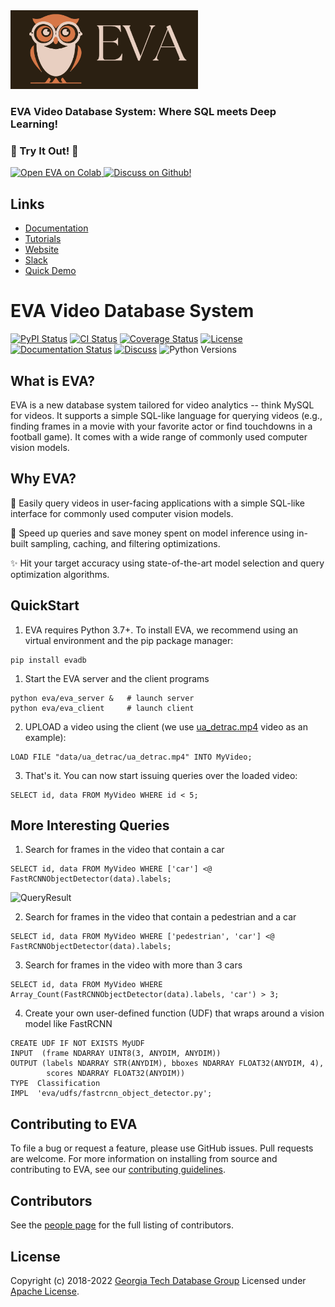 <div >
  <a href="https://georgia-tech-db.github.io/eva/index.html">
    <img src="https://raw.githubusercontent.com/georgia-tech-db/eva/master/docs/Logo.png" alt="EVA" width="300px" margin-left="-5px">
  </a>
  <h3>EVA Video Database System: Where SQL meets Deep Learning!</h3>
  <div>
        <h3>🌟 Try It Out! 🌟</h3>
        <a href="https://colab.research.google.com/github/georgia-tech-db/eva/blob/master/tutorials/02-object-detection.ipynb">
            <img src="https://colab.research.google.com/assets/colab-badge.svg" alt="Open EVA on Colab"/>
        </a>
        <a href="https://github.com/georgia-tech-db/eva/discussions">
            <img alt="Discuss on Github!" src="https://img.shields.io/badge/-Discuss%20on%20Github!-blueviolet">
        </a>
    </div>
</div>

## Links
* [Documentation](https://evadb.readthedocs.io/en/latest/)
* [Tutorials](https://github.com/georgia-tech-db/eva/tree/master/tutorials)
* [Website](https://georgia-tech-db.github.io/eva/index.html)
* [Slack](https://join.slack.com/t/eva-db/shared_invite/zt-1i10zyddy-PlJ4iawLdurDv~aIAq90Dg)
* [Quick Demo](https://ada-00.cc.gatech.edu/eva/playground)

# EVA Video Database System

[![PyPI Status](https://img.shields.io/pypi/v/evadb.svg)](https://pypi.org/project/evadb)
[![CI Status](https://circleci.com/gh/georgia-tech-db/eva.svg?style=svg)](https://circleci.com/gh/georgia-tech-db/eva)
[![Coverage Status](https://coveralls.io/repos/github/georgia-tech-db/eva/badge.svg?branch=master)](https://coveralls.io/github/georgia-tech-db/eva?branch=master)
[![License](https://img.shields.io/badge/license-Apache%202-brightgreen.svg?logo=apache)](https://github.com/georgia-tech-db/eva/blob/master/LICENSE.txt)
[![Documentation Status](https://readthedocs.org/projects/exvian/badge/?version=latest)](https://evadb.readthedocs.io/en/latest/index.html)
[![Discuss](https://img.shields.io/badge/-Discuss!-blueviolet)](https://github.com/georgia-tech-db/eva/discussions)
![Python Versions](https://img.shields.io/badge/Python--versions-3.7+-brightgreen)

## What is EVA?

EVA is a new database system tailored for video analytics -- think MySQL for videos. It supports a simple SQL-like language for querying videos (e.g., finding frames in a movie with your favorite actor or find touchdowns in a football game). It comes with a wide range of commonly used computer vision models.

## Why EVA? ##

👀 Easily query videos in user-facing applications with a simple SQL-like interface for commonly used computer vision models.

🚅 Speed up queries and save money spent on model inference using in-built sampling, caching, and filtering optimizations.

✨ Hit your target accuracy using state-of-the-art model selection and query optimization algorithms.

## QuickStart

1. EVA requires Python 3.7+. To install EVA, we recommend using an virtual environment and the pip package manager:

```shell
pip install evadb
```

1. Start the EVA server and the client programs
```shell
python eva/eva_server &   # launch server
python eva/eva_client     # launch client
```

2. UPLOAD a video using the client (we use [ua_detrac.mp4](data/ua_detrac/ua_detrac.mp4) video as an example):

```mysql
LOAD FILE "data/ua_detrac/ua_detrac.mp4" INTO MyVideo;
```

3. That's it. You can now start issuing queries over the loaded video:

```mysql
SELECT id, data FROM MyVideo WHERE id < 5;
```

## More Interesting Queries

1. Search for frames in the video that contain a car

```mysql
SELECT id, data FROM MyVideo WHERE ['car'] <@ FastRCNNObjectDetector(data).labels;
```
![QueryResult](https://georgia-tech-db.github.io/eva/Img/car.gif)

2. Search for frames in the video that contain a pedestrian and a car

```mysql
SELECT id, data FROM MyVideo WHERE ['pedestrian', 'car'] <@ FastRCNNObjectDetector(data).labels;
```

3. Search for frames in the video with more than 3 cars

```mysql
SELECT id, data FROM MyVideo WHERE Array_Count(FastRCNNObjectDetector(data).labels, 'car') > 3;
```

4. Create your own user-defined function (UDF) that wraps around a vision model like FastRCNN
```mysql
CREATE UDF IF NOT EXISTS MyUDF
INPUT  (frame NDARRAY UINT8(3, ANYDIM, ANYDIM))
OUTPUT (labels NDARRAY STR(ANYDIM), bboxes NDARRAY FLOAT32(ANYDIM, 4),
        scores NDARRAY FLOAT32(ANYDIM))
TYPE  Classification
IMPL  'eva/udfs/fastrcnn_object_detector.py';
```

## Contributing to EVA

To file a bug or request a feature, please use GitHub issues. Pull requests are welcome.
For more information on installing from source and contributing to EVA, see our
[contributing guidelines](https://evadb.readthedocs.io/en/latest/source/contribute/index.html).

## Contributors

See the [people page](https://github.com/georgia-tech-db/eva/graphs/contributors) for the full listing of contributors.

## License
Copyright (c) 2018-2022 [Georgia Tech Database Group](http://db.cc.gatech.edu/)
Licensed under [Apache License](LICENSE).
